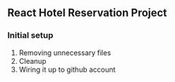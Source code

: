 ## React Hotel Reservation Project

### Initial setup

1. Removing unnecessary files
2. Cleanup
3. Wiring it up to github account
